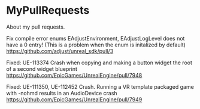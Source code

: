 # MyPullRequests
About my pull requests.

Fix compile error enums EAdjustEnvironment, EAdjustLogLevel does not have a 0 entry! (This is a problem when the enum is initalized by default)
https://github.com/adjust/unreal_sdk/pull/3

Fixed: UE-113374 Crash when copying and making a button widget the root of a second widget blueprint
https://github.com/EpicGames/UnrealEngine/pull/7948

Fixed: UE-111350, UE-112452 Crash. Running a VR template packaged game with -nohmd results in an AudioDevice crash
https://github.com/EpicGames/UnrealEngine/pull/7949


